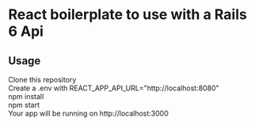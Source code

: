 # React boilerplate to use with a Rails 6 Api


## Usage

Clone this repository  
Create a .env with REACT_APP_API_URL="http://localhost:8080"  
npm install  
npm start  
Your app will be running on http://localhost:3000  
